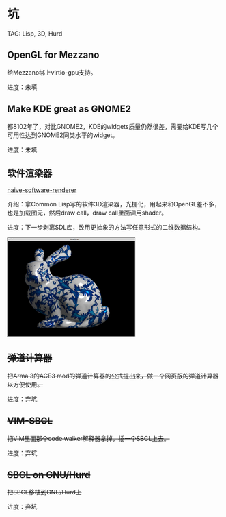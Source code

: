 坑
==

TAG: Lisp, 3D, Hurd

OpenGL for Mezzano
------------------

给Mezzano绑上virtio-gpu支持。

进度：未填

Make KDE great as GNOME2
------------------------

都8102年了，对比GNOME2，KDE的widgets质量仍然很差，需要给KDE写几个可用性达到GNOME2同类水平的widget。

进度：未填

软件渲染器
----------

[naive-software-renderer](https://github.com/leosongwei/naive-software-renderer)

介绍：拿Common Lisp写的软件3D渲染器，光栅化，用起来和OpenGL差不多，也是加载图元，然后draw call，draw call里面调用shader。

进度：下一步剥离SDL库，改用更抽象的方法写任意形式的二维数据结构。

<img src="https://raw.githubusercontent.com/leosongwei/naive-software-renderer/master/bunny_china.jpg" width="300" />

~~弹道计算器~~
----------

~~把Arma 3的ACE3 mod的弹道计算器的公式提出来，做一个网页版的弹道计算器以方便使用。~~

进度：弃坑

~~VIM-SBCL~~
--------

~~把VIM里面那个code walker解释器拿掉，插一个SBCL上去。~~

进度：弃坑

~~SBCL on GNU/Hurd~~
----------------

~~把SBCL移植到GNU/Hurd上~~

进度：弃坑

